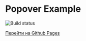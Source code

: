 # Popover Example

![Build status](https://ci.appveyor.com/api/projects/status/your-id?svg=true)

[Перейти на Github Pages](https://vovazum.github.io/my-popover-project/)
